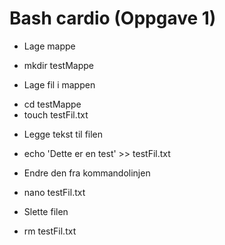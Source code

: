 # Bash cardio (Oppgave 1)
* Lage mappe
- mkdir testMappe
* Lage fil i mappen
- cd testMappe
- touch testFil.txt
* Legge tekst til filen
- echo 'Dette er en test' >> testFil.txt
* Endre den fra kommandolinjen
- nano testFil.txt
* Slette filen
- rm testFil.txt
